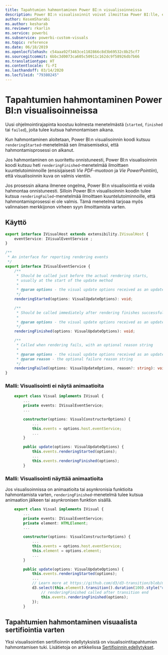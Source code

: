 ```yaml
---
title: Tapahtumien hahmontaminen Power BI:n visualisoinneissa
description: Power BI:n visualisoinnit voivat ilmoittaa Power BI:lle, että ne ovat valmiita vientiin Power Point- tai PDF-tiedostoon.
author: KesemSharabi
ms.author: kesharab
ms.reviewer: rkarlin
ms.service: powerbi
ms.subservice: powerbi-custom-visuals
ms.topic: reference
ms.date: 06/18/2019
ms.openlocfilehash: c54aaa92f3463ce1102866c8d3b69532c8b25cf7
ms.sourcegitcommit: 6bbc3d0073ca605c50911c162dc9f58926db7b66
ms.translationtype: HT
ms.contentlocale: fi-FI
ms.lasthandoff: 03/14/2020
ms.locfileid: "79380245"
---
```

# <a name="render-events-in-power-bi-visuals"></a>Tapahtumien hahmontaminen Power BI:n visualisoinneissa

Uusi ohjelmointirajapinta koostuu kolmesta menetelmästä (`started`, `finished` tai `failed`), joita tulee kutsua hahmontamisen aikana.

Kun hahmontaminen aloitetaan, Power BI:n visualisoinnin koodi kutsuu `renderingStarted`-menetelmää sen ilmaisemiseksi, että hahmontamisprosessi on alkanut.

Jos hahmontaminen on suoritettu onnistuneesti, Power BI:n visualisoinnin koodi kutsuu heti `renderingFinished`-menetelmää ilmoittaen kuuntelutoiminnoille (ensisijaisesti *Vie PDF-muotoon* ja *Vie PowerPointiin*), että visualisoinnin kuva on valmis vientiin.

Jos prosessin aikana ilmenee ongelma, Power BI:n visualisointia ei voida hahmontaa onnistuneesti. Silloin Power BI:n visualisoinnin koodin tulee kutsua `renderingFailed`-menetelmää ilmoittaen kuuntelutoiminnoille, että hahmontamisprosessi ei ole valmis. Tämä menetelmä tarjoaa myös valinnaisen merkkijonon virheen syyn ilmoittamista varten.

## <a name="usage"></a>Käyttö

```typescript
export interface IVisualHost extends extensibility.IVisualHost {
    eventService: IVisualEventService ;
}

/**
 * An interface for reporting rendering events
 */
export interface IVisualEventService {
    /**
     * Should be called just before the actual rendering starts, 
     * usually at the start of the update method
     *
     * @param options - the visual update options received as an update parameter
     */
    renderingStarted(options: VisualUpdateOptions): void;

    /**
     * Should be called immediately after rendering finishes successfully
     * 
     * @param options - the visual update options received as an update parameter
     */
    renderingFinished(options: VisualUpdateOptions): void;

    /**
     * Called when rendering fails, with an optional reason string
     * 
     * @param options - the visual update options received as an update parameter
     * @param reason - the optional failure reason string
     */
    renderingFailed(options: VisualUpdateOptions, reason?: string): void;
}
```

### <a name="sample-the-visual-displays-no-animations"></a>Malli: Visualisointi ei näytä animaatioita

```typescript
    export class Visual implements IVisual {
        ...
        private events: IVisualEventService;
        ...

        constructor(options: VisualConstructorOptions) {
            ...
            this.events = options.host.eventService;
            ...
        }

        public update(options: VisualUpdateOptions) {
            this.events.renderingStarted(options);
            ...
            this.events.renderingFinished(options);
        }
```

### <a name="sample-the-visual-displays-animations"></a>Malli: Visualisointi näyttää animaatioita

Jos visualisoinnissa on animaatioita tai asynkronisia funktioita hahmontamista varten, `renderingFinished`-menetelmä tulee kutsua animaation jälkeen tai asynkronisen funktion sisällä.

```typescript
    export class Visual implements IVisual {
        ...
        private events: IVisualEventService;
        private element: HTMLElement;
        ...

        constructor(options: VisualConstructorOptions) {
            ...
            this.events = options.host.eventService;
            this.element = options.element;
            ...
        }

        public update(options: VisualUpdateOptions) {
            this.events.renderingStarted(options);
            ...
            // Learn more at https://github.com/d3/d3-transition/blob/master/README.md#transition_end
            d3.select(this.element).transition().duration(100).style("opacity","0").end().then(() => {
                // renderingFinished called after transition end
                this.events.renderingFinished(options);
            });
        }
```

## <a name="rendering-events-for-visual-certification"></a>Tapahtumien hahmontaminen visuaalista sertifiointia varten

Yksi visualisointien sertifioinnin edellytyksistä on visualisointitapahtumien hahmontamisen tuki. Lisätietoja on artikkelissa [Sertifioinnin edellytykset](power-bi-custom-visuals-certified.md#certification-requirements).